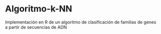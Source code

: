 # Algoritmo-k-NN
Implementación en R de un algoritmo de clasificación de familias de genes a partir de secuencias de ADN
